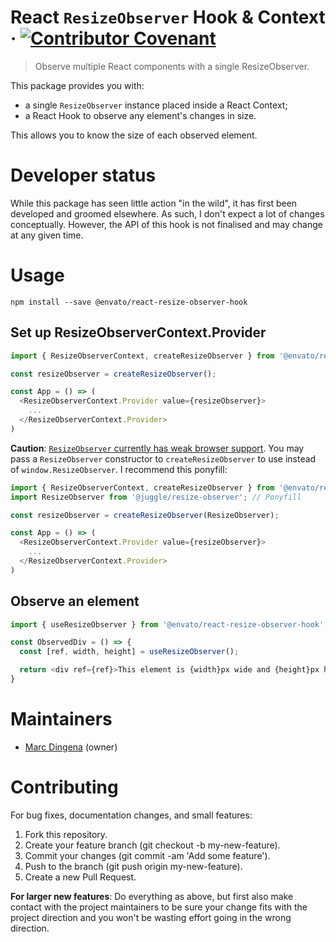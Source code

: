 # React `ResizeObserver` Hook &amp; Context &middot; [![Contributor Covenant](https://img.shields.io/badge/Contributor%20Covenant-v2.0%20adopted-ff69b4.svg)](CODE-OF-CONDUCT.md)

> Observe multiple React components with a single ResizeObserver.

This package provides you with:

* a single `ResizeObserver` instance placed inside a React Context;
* a React Hook to observe any element's changes in size.

This allows you to know the size of each observed element.

# Developer status

While this package has seen little action "in the wild", it has first been developed and groomed elsewhere. As such, I don't expect a lot of changes conceptually. However, the API of this hook is not finalised and may change at any given time.

# Usage

```shell
npm install --save @envato/react-resize-observer-hook
```

## Set up ResizeObserverContext.Provider

```javascript
import { ResizeObserverContext, createResizeObserver } from '@envato/react-resize-observer-hook';

const resizeObserver = createResizeObserver();

const App = () => (
  <ResizeObserverContext.Provider value={resizeObserver}>
    ...
  </ResizeObserverContext.Provider>
)
```
**Caution**: [`ResizeObserver` currently has weak browser support](https://caniuse.com/#feat=mdn-api_resizeobserver_resizeobserver). You may pass a `ResizeObserver` constructor to `createResizeObserver` to use instead of `window.ResizeObserver`. I recommend this ponyfill:

```javascript
import { ResizeObserverContext, createResizeObserver } from '@envato/react-resize-observer-hook';
import ResizeObserver from '@juggle/resize-observer'; // Ponyfill

const resizeObserver = createResizeObserver(ResizeObserver);

const App = () => (
  <ResizeObserverContext.Provider value={resizeObserver}>
    ...
  </ResizeObserverContext.Provider>
)
```

## Observe an element

```javascript
import { useResizeObserver } from '@envato/react-resize-observer-hook';

const ObservedDiv = () => {
  const [ref, width, height] = useResizeObserver();

  return <div ref={ref}>This element is {width}px wide and {height}px high.</div>
}
```

# Maintainers

* [Marc Dingena](https://github.com/mdingena) (owner)

# Contributing

For bug fixes, documentation changes, and small features:

1. Fork this repository.
1. Create your feature branch (git checkout -b my-new-feature).
1. Commit your changes (git commit -am 'Add some feature').
1. Push to the branch (git push origin my-new-feature).
1. Create a new Pull Request.

**For larger new features**: Do everything as above, but first also make contact with the project maintainers to be sure your change fits with the project direction and you won't be wasting effort going in the wrong direction.
